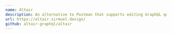 ```yaml
---
name: Altair
description: An alternative to Postman that supports editing GraphQL queries directly and autoload your GraphQL schema.
url: https://altair.sirmuel.design/
github: altair-graphql/altair
---
```

